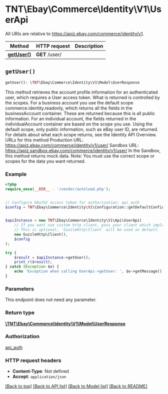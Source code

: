 # TNT\Ebay\Commerce\Identity\V1\UserApi

All URIs are relative to https://apiz.ebay.com/commerce/identity/v1.

Method | HTTP request | Description
------------- | ------------- | -------------
[**getUser()**](UserApi.md#getUser) | **GET** /user/ | 


## `getUser()`

```php
getUser(): \TNT\Ebay\Commerce\Identity\V1\Model\UserResponse
```



This method retrieves the account profile information for an authenticated user, which requires a User access token. What is returned is controlled by the scopes. For a business account you use the default scope commerce.identity.readonly, which returns all the fields in the businessAccount container. These are returned because this is all public information. For an individual account, the fields returned in the individualAccount container are based on the scope you use. Using the default scope, only public information, such as eBay user ID, are returned. For details about what each scope returns, see the Identity API Overview. URLs for this method Production URL: https://apiz.ebay.com/commerce/identity/v1/user/ Sandbox URL: https://apiz.sandbox.ebay.com/commerce/identity/v1/user/ In the Sandbox, this method returns mock data. Note: You must use the correct scope or scopes for the data you want returned.

### Example

```php
<?php
require_once(__DIR__ . '/vendor/autoload.php');


// Configure OAuth2 access token for authorization: api_auth
$config = TNT\Ebay\Commerce\Identity\V1\Configuration::getDefaultConfiguration()->setAccessToken('YOUR_ACCESS_TOKEN');


$apiInstance = new TNT\Ebay\Commerce\Identity\V1\Api\UserApi(
    // If you want use custom http client, pass your client which implements `GuzzleHttp\ClientInterface`.
    // This is optional, `GuzzleHttp\Client` will be used as default.
    new GuzzleHttp\Client(),
    $config
);

try {
    $result = $apiInstance->getUser();
    print_r($result);
} catch (Exception $e) {
    echo 'Exception when calling UserApi->getUser: ', $e->getMessage(), PHP_EOL;
}
```

### Parameters

This endpoint does not need any parameter.

### Return type

[**\TNT\Ebay\Commerce\Identity\V1\Model\UserResponse**](../Model/UserResponse.md)

### Authorization

[api_auth](../../README.md#api_auth)

### HTTP request headers

- **Content-Type**: Not defined
- **Accept**: `application/json`

[[Back to top]](#) [[Back to API list]](../../README.md#endpoints)
[[Back to Model list]](../../README.md#models)
[[Back to README]](../../README.md)
